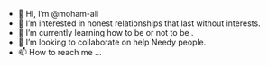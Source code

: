 - 👋 Hi, I’m @moham-ali
- 👀 I’m interested in honest relationships that last without interests.
- 🌱 I’m currently learning how to be or not to be .
- 💞️ I’m looking to collaborate on help Needy people.
- 📫 How to reach me ...

<!---
moham-ali/moham-ali is a ✨ special ✨ repository because its `README.md` (this file) appears on your GitHub profile.
You can click the Preview link to take a look at your changes.
--->
